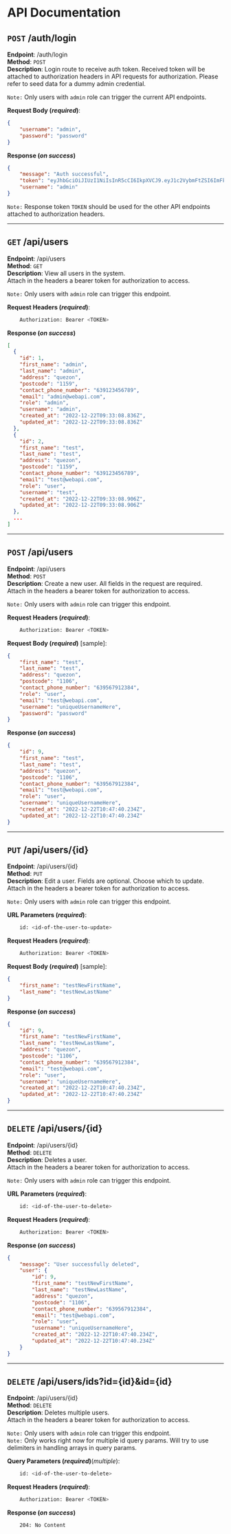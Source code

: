 # API Documentation

## `POST` /auth/login

**Endpoint**: /auth/login  
**Method**: `POST`  
**Description**: Login route to receive auth token. Received token will be attached to authorization headers in API requests for authorization. Please refer to seed data for a dummy admin credential.

`Note:` Only users with `admin` role can trigger the current API endpoints.

**Request Body (_required_)**:

```json
{
    "username": "admin",
    "password": "password"
}
```

**Response (_on success_)**

```json
{
    "message": "Auth successful",
    "token": "eyJhbGciOiJIUzI1NiIsInR5cCI6IkpXVCJ9.eyJ1c2VybmFtZSI6ImFkbWluIiwiZW1haWwiOiJhZG1pbkB3ZWJhcGkuY29tIiwicm9sZSI6ImFkbWluIiwiaWF0IjoxNjcxNzA1MzE2LCJleHAiOjE2NzE3MDg5MTZ9.GtuBmyIzeDEW1xsC-LfKd0UP-60MX3BWZKGjHfV_ELM",
    "username": "admin"
}
```

`Note:` Response token `TOKEN` should be used for the other API endpoints attached to authorization headers.

---

## `GET` /api/users

**Endpoint**: /api/users  
**Method**: `GET`  
**Description**: View all users in the system.  
Attach in the headers a bearer token for authorization to access.

`Note:` Only users with `admin` role can trigger this endpoint.

**Request Headers (_required_)**:

```bash
    Authorization: Bearer <TOKEN>
```

**Response (_on success_)**

```json
[
  {
    "id": 1,
    "first_name": "admin",
    "last_name": "admin",
    "address": "quezon",
    "postcode": "1159",
    "contact_phone_number": "639123456789",
    "email": "admin@webapi.com",
    "role": "admin",
    "username": "admin",
    "created_at": "2022-12-22T09:33:08.836Z",
    "updated_at": "2022-12-22T09:33:08.836Z"
  },
  {
    "id": 2,
    "first_name": "test",
    "last_name": "test",
    "address": "quezon",
    "postcode": "1159",
    "contact_phone_number": "639123456789",
    "email": "test@webapi.com",
    "role": "user",
    "username": "test",
    "created_at": "2022-12-22T09:33:08.906Z",
    "updated_at": "2022-12-22T09:33:08.906Z"
  },
  ...
]
```

---

## `POST` /api/users

**Endpoint**: /api/users  
**Method**: `POST`  
**Description**: Create a new user. All fields in the request are required.  
Attach in the headers a bearer token for authorization to access.

`Note:` Only users with `admin` role can trigger this endpoint.

**Request Headers (_required_)**:

```bash
    Authorization: Bearer <TOKEN>
```

**Request Body (_required_)** [sample]:

```json
{
    "first_name": "test",
    "last_name": "test",
    "address": "quezon",
    "postcode": "1106",
    "contact_phone_number": "639567912384",
    "role": "user",
    "email": "test@webapi.com",
    "username": "uniqueUsernameHere",
    "password": "password"
}
```

**Response (_on success_)**

```json
{
    "id": 9,
    "first_name": "test",
    "last_name": "test",
    "address": "quezon",
    "postcode": "1106",
    "contact_phone_number": "639567912384",
    "email": "test@webapi.com",
    "role": "user",
    "username": "uniqueUsernameHere",
    "created_at": "2022-12-22T10:47:40.234Z",
    "updated_at": "2022-12-22T10:47:40.234Z"
}
```

---

## `PUT` /api/users/{id}

**Endpoint**: /api/users/{id}  
**Method**: `PUT`  
**Description**: Edit a user. Fields are optional. Choose which to update.  
Attach in the headers a bearer token for authorization to access.

`Note:` Only users with `admin` role can trigger this endpoint.

**URL Parameters (_required_)**:

```bash
    id: <id-of-the-user-to-update>
```

**Request Headers (_required_)**:

```bash
    Authorization: Bearer <TOKEN>
```

**Request Body (_required_)** [sample]:

```json
{
    "first_name": "testNewFirstName",
    "last_name": "testNewLastName"
}
```

**Response (_on success_)**

```json
{
    "id": 9,
    "first_name": "testNewFirstName",
    "last_name": "testNewLastName",
    "address": "quezon",
    "postcode": "1106",
    "contact_phone_number": "639567912384",
    "email": "test@webapi.com",
    "role": "user",
    "username": "uniqueUsernameHere",
    "created_at": "2022-12-22T10:47:40.234Z",
    "updated_at": "2022-12-22T10:47:40.234Z"
}
```

---

## `DELETE` /api/users/{id}

**Endpoint**: /api/users/{id}  
**Method**: `DELETE`  
**Description**: Deletes a user.  
Attach in the headers a bearer token for authorization to access.

`Note:` Only users with `admin` role can trigger this endpoint.

**URL Parameters (_required_)**:

```bash
    id: <id-of-the-user-to-delete>
```

**Request Headers (_required_)**:

```bash
    Authorization: Bearer <TOKEN>
```

**Response (_on success_)**

```json
{
    "message": "User successfully deleted",
    "user": {
        "id": 9,
        "first_name": "testNewFirstName",
        "last_name": "testNewLastName",
        "address": "quezon",
        "postcode": "1106",
        "contact_phone_number": "639567912384",
        "email": "test@webapi.com",
        "role": "user",
        "username": "uniqueUsernameHere",
        "created_at": "2022-12-22T10:47:40.234Z",
        "updated_at": "2022-12-22T10:47:40.234Z"
    }
}
```

---

## `DELETE` /api/users/ids?id={id}&id={id}

**Endpoint**: /api/users/{id}  
**Method**: `DELETE`  
**Description**: Deletes multiple users.  
Attach in the headers a bearer token for authorization to access.

`Note:` Only users with `admin` role can trigger this endpoint.  
`Note:` Only works right now for multiple id query params. Will try to use delimiters in handling arrays in query params.

**Query Parameters (_required_)**(_multiple_):

```bash
    id: <id-of-the-user-to-delete>
```

**Request Headers (_required_)**:

```bash
    Authorization: Bearer <TOKEN>
```

**Response (_on success_)**

```
    204: No Content
```
